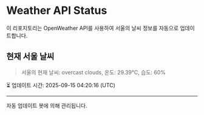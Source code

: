 
# Weather API Status

이 리포지토리는 OpenWeather API를 사용하여 서울의 날씨 정보를 자동으로 업데이트합니다.

## 현재 서울 날씨
> 서울의 현재 날씨: overcast clouds, 온도: 29.39°C, 습도: 60%

⏳ 업데이트 시간: 2025-09-15 04:20:16 (UTC)

---
자동 업데이트 봇에 의해 관리됩니다.
